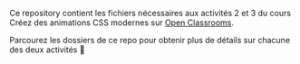 Ce repository contient les fichiers nécessaires aux activités 2 et 3 du cours Créez des animations CSS modernes sur [Open Classrooms](http://openclassrooms.com/).

Parcourez les dossiers de ce repo pour obtenir plus de détails sur chacune des deux activités 🤩
